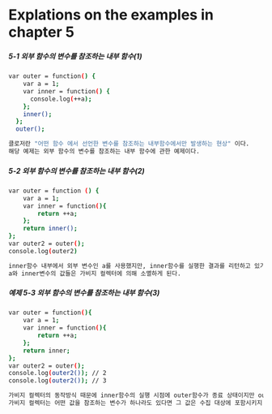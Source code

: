 # Explations on the examples in chapter 5

##### 5-1 외부 함수의 변수를 참조하는 내부 함수(1)
```bash
var outer = function() {
    var a = 1;
    var inner = function() {
      console.log(++a);
    };
    inner();
  };
  outer();

클로저란 "어떤 함수 에서 선언한 변수를 참조하는 내부함수에서만 발생하는 현상" 이다.
해당 예제는 외부 함수의 변수를 참조하는 내부 함수에 관한 예제이다.
```

##### 5-2 외부 함수의 변수를 참조하는 내부 함수(2)
```bash
var outer = function () {
    var a = 1;
    var inner = function(){
        return ++a;
    };
    return inner();
};
var outer2 = outer();
console.log(outer2)

inner함수 내부에서 외부 변수인 a를 사용했지만, inner함수를 실행한 결과를 리턴하고 있기 때문에, outer 함수의 실행 컨텍스트가 종료된 시점에는 a 변수를 참조하는 대상이 사라진다. 
a와 inner변수의 값들은 가비지 컬렉터에 의해 소멸하게 된다.
```

##### 예제 5-3 외부 함수의 변수를 참조하는 내부 함수(3)
```bash
var outer = function(){
    var a = 1;
    var inner = function(){
        return ++a;
    };
    return inner;
};
var outer2 = outer();
console.log(outer2()); // 2
console.log(outer2()); // 3

가비지 컬렉터의 동작방식 때문에 inner함수의 실행 시점에 outer함수가 종료 상태이지만 out함수의 Lexicalenviroment에 접근할 수 있게 된다.
가비지 컬렉터는 어떤 값을 참조하는 변수가 하나라도 있다면 그 값은 수집 대상에 포함시키지 않는다.
```